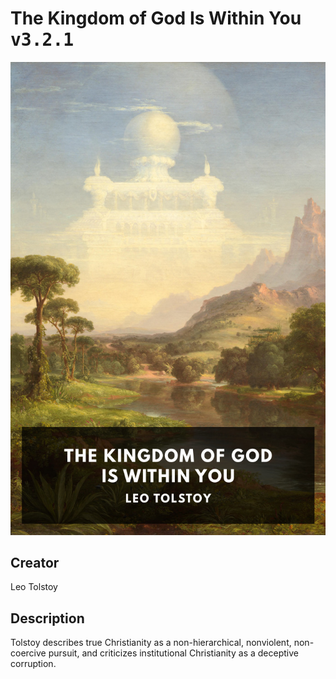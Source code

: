 
# The Kingdom of God Is Within You <kbd>v3.2.1</kbd>

<center>
  <img src="./cover-1024.jpg"/>
</center>

## Creator
Leo Tolstoy

## Description
Tolstoy describes true Christianity as a non-hierarchical, nonviolent, non-coercive pursuit, and criticizes institutional Christianity as a deceptive corruption.
